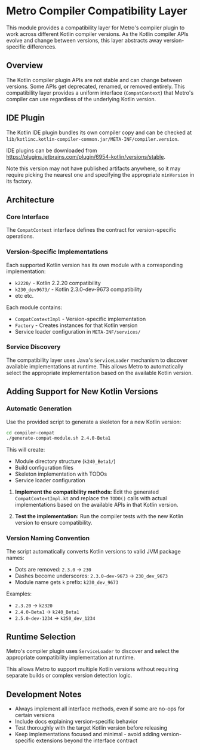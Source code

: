 # Metro Compiler Compatibility Layer

This module provides a compatibility layer for Metro's compiler plugin to work across different Kotlin compiler versions. As the Kotlin compiler APIs evolve and change between versions, this layer abstracts away version-specific differences.

## Overview

The Kotlin compiler plugin APIs are not stable and can change between versions. Some APIs get deprecated, renamed, or removed entirely. This compatibility layer provides a uniform interface (`CompatContext`) that Metro's compiler can use regardless of the underlying Kotlin version.

## IDE Plugin

The Kotlin IDE plugin bundles its own compiler copy and can be checked at `lib/kotlinc.kotlin-compiler-common.jar/META-INF/compiler.version`.

IDE plugins can be downloaded from https://plugins.jetbrains.com/plugin/6954-kotlin/versions/stable.

Note this version may not have published artifacts anywhere, so it may require picking the nearest one and specifying the appropriate `minVersion` in its factory.

## Architecture

### Core Interface

The `CompatContext` interface defines the contract for version-specific operations.

### Version-Specific Implementations

Each supported Kotlin version has its own module with a corresponding implementation:

- `k2220/` - Kotlin 2.2.20 compatibility
- `k230_dev9673/` - Kotlin 2.3.0-dev-9673 compatibility
- etc etc.

Each module contains:
- `CompatContextImpl` - Version-specific implementation
- `Factory` - Creates instances for that Kotlin version
- Service loader configuration in `META-INF/services/`

### Service Discovery

The compatibility layer uses Java's `ServiceLoader` mechanism to discover available implementations at runtime. This allows Metro to automatically select the appropriate implementation based on the available Kotlin version.

## Adding Support for New Kotlin Versions

### Automatic Generation

Use the provided script to generate a skeleton for a new Kotlin version:

```bash
cd compiler-compat
./generate-compat-module.sh 2.4.0-Beta1
```

This will create:
- Module directory structure (`k240_Beta1/`)
- Build configuration files
- Skeleton implementation with TODOs
- Service loader configuration

1. **Implement the compatibility methods:**
   Edit the generated `CompatContextImpl.kt` and replace the `TODO()` calls with actual implementations based on the available APIs in that Kotlin version.

2. **Test the implementation:**
   Run the compiler tests with the new Kotlin version to ensure compatibility.

### Version Naming Convention

The script automatically converts Kotlin versions to valid JVM package names:

- Dots are removed: `2.3.0` → `230`
- Dashes become underscores: `2.3.0-dev-9673` → `230_dev_9673`
- Module name gets `k` prefix: `k230_dev_9673`

Examples:
- `2.3.20` → `k2320`
- `2.4.0-Beta1` → `k240_Beta1`
- `2.5.0-dev-1234` → `k250_dev_1234`

## Runtime Selection

Metro's compiler plugin uses `ServiceLoader` to discover and select the appropriate compatibility implementation at runtime.

This allows Metro to support multiple Kotlin versions without requiring separate builds or complex version detection logic.

## Development Notes

- Always implement all interface methods, even if some are no-ops for certain versions
- Include docs explaining version-specific behavior
- Test thoroughly with the target Kotlin version before releasing
- Keep implementations focused and minimal - avoid adding version-specific extensions beyond the interface contract
